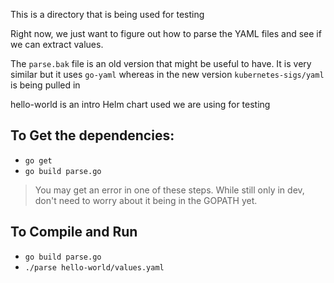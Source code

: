This is a directory that is being used for testing

Right now, we just want to figure out how to parse the YAML files and see if we can extract values. 

The `parse.bak` file is an old version that might be useful to have.
It is very similar but it uses `go-yaml` whereas in the new version `kubernetes-sigs/yaml` is being pulled in 

hello-world is an intro Helm chart used we are using for testing

## To Get the dependencies:
- `go get`
- `go build parse.go`
> You may get an error in one of these steps. 
> While still only in dev, don't need to worry about it being in the GOPATH yet. 

## To Compile and Run
- `go build parse.go`
- `./parse hello-world/values.yaml`


